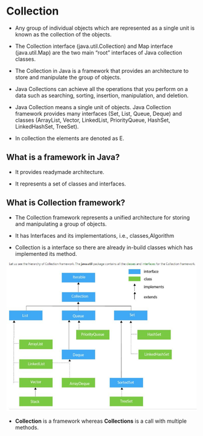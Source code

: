 # Collection

-  Any group of individual objects which are represented as a single unit is known as the collection of the objects.
 
- The Collection interface (java.util.Collection) and Map interface (java.util.Map) are the two main “root” interfaces of Java collection classes.

- The Collection in Java is a framework that provides an architecture to store and manipulate the group of objects.

- Java Collections can achieve all the operations that you perform on a data such as searching, sorting, insertion, manipulation, and deletion.

- Java Collection means a single unit of objects. Java Collection framework provides many interfaces (Set, List, Queue, Deque) and classes (ArrayList, Vector, LinkedList, PriorityQueue, HashSet, LinkedHashSet, TreeSet).

- In collection the elements are denoted as E.
 
## What is a framework in Java?

- It provides readymade architecture.

- It represents a set of classes and interfaces.

## What is Collection framework?

- The Collection framework represents a unified architecture for storing and manipulating a group of objects. 

- It has Interfaces and its implementations, i.e., classes,Algorithm

- Collection is a interface so there are already in-build classes which has implemented its method.

![](https://github.com/codophilic/LearnJAVA/blob/main/Images/7.JPG)


- **Collection** is a framework whereas **Collections** is a call with multiple methods.

